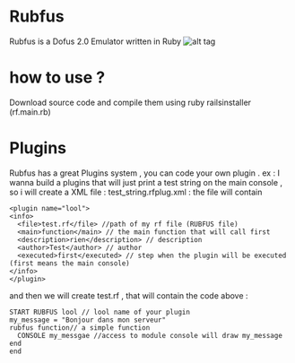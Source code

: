 Rubfus
======

Rubfus is a Dofus 2.0 Emulator written in Ruby
![alt tag](http://nsa34.casimages.com/img/2014/08/26/14082607262422430.png)


how to use ?
======

Download source code and compile them using ruby railsinstaller (rf.main.rb)

Plugins
======

Rubfus has a great Plugins system ,  you can code your own plugin . ex : I wanna build a plugins that will just print a test string on the main console , so i will create a XML file : test_string.rfplug.xml : the file will contain

    <plugin name="lool">
    <info>
      <file>test.rf</file> //path of my rf file (RUBFUS file)
      <main>function</main> // the main function that will call first
      <description>rien</description> // description
      <author>Test</author> // author
      <executed>first</executed> // step when the plugin will be executed (first means the main console)
    </info>
    </plugin>
    
and then we will create test.rf , that will contain the code above :

    START RUBFUS lool // lool name of your plugin
    my_message = "Bonjour dans mon serveur"
    rubfus function// a simple function
      CONSOLE my_messgae //access to module console will draw my_message
    end
    end
    

